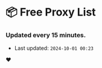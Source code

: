 # :package: Free Proxy List
### Updated every 15 minutes.

- Last updated: `2024-10-01 00:23`

:heart:
